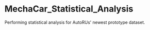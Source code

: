 # MechaCar_Statistical_Analysis
Performing statistical analysis for AutoRUs' newest prototype dataset.
